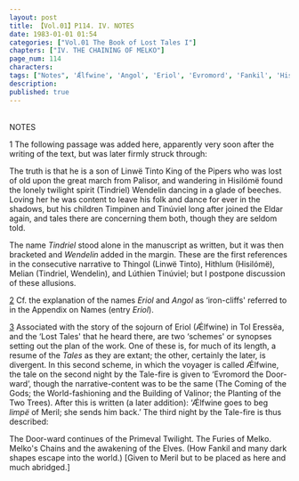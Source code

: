 ```yaml
---
layout: post
title: 【Vol.01】P114. IV. NOTES
date: 1983-01-01 01:54
categories: ["Vol.01 The Book of Lost Tales I"]
chapters: ["IV. THE CHAINING OF MELKO"]
page_num: 114
characters: 
tags: ["Notes", 'Ǽlfwine', 'Angol', 'Eriol', 'Evromord', 'Fankil', 'Hisilómë', 'Hithlum', 'Limpë', 'Línwë Tinto', 'Linwë', 'Lúthien', 'Lúthien Tinúviel', 'Melian', 'Melko', 'Melko’s Chains', 'Meril-i-Turinqi', 'Palisor', 'the Pipers', 'Tale-fire', 'Thingol', 'Tindriel', 'Tinúviel', 'Tol Eressëa', 'Two Trees']
description: 
published: true
---
```


<BR>
NOTES

1  The following passage was added here, apparently very soon after the writing of the text, but was later firmly struck through:

The truth is that he is a son of Linwë Tinto King of the Pipers who was lost of old upon the great march from Palisor, and wandering in Hisilómë found the lonely twilight spirit (Tindriel) Wendelin dancing in a glade of beeches. Loving her he was content to leave his folk and dance for ever in the shadows, but his children Timpinen and Tinúviel long after joined the Eldar again, and tales there are concerning them both, though they are seldom told.

The name <I>Tindriel</I> stood alone in the manuscript as written, but it was then bracketed and <I>Wendelin</I> added in the margin. These are the first references in the consecutive narrative to Thingol (Linwë Tinto), Hithlum (Hisilómë), Melian (Tindriel, Wendelin), and Lúthien Tinúviel; but I postpone discussion of these allusions.

[2]({{site.baseurl}}/vol01-p102)  Cf. the explanation of the names <I>Eriol</I> and <I>Angol</I> as ‘iron-cliffs' referred to in the Appendix on Names (entry <I>Eriol</I>).

[3]({{site.baseurl}}/vol01-p104)  Associated with the story of the sojourn of Eriol (Ǽlfwine) in Tol Eressëa, and the ‘Lost Tales' that he heard there, are two ‘schemes' or synopses setting out the plan of the work. One of these is, for much of its length, a resume of the <I>Tales</I> as they are extant; the other, certainly the later, is divergent. In this second scheme, in which the voyager is called Ǽlfwine, the tale on the second night by the Tale-fire is given to ‘Evromord the Door-ward’, though the narrative-content was to be the same (The Coming of the Gods; the World-fashioning and the Building of Valinor; the Planting of the Two Trees). After this is written (a later addition): ‘Ǽlfwine goes to beg <I>limpë</I> of Meril; she sends him back.’ The third night by the Tale-fire is thus described:

The Door-ward continues of the Primeval Twilight. The Furies of Melko. Melko's Chains and the awakening of the Elves. (How Fankil and many dark shapes escape into the world.) [Given to Meril but to be placed as here and much abridged.]

